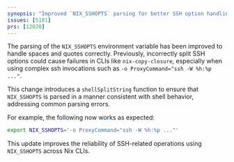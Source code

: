 ```yaml
---
synopsis: "Improved `NIX_SSHOPTS` parsing for better SSH option handling"
issues: [5181]
prs: [12020]
---
```


The parsing of the `NIX_SSHOPTS` environment variable has been improved to handle spaces and quotes correctly.
Previously, incorrectly split SSH options could cause failures in CLIs like `nix-copy-closure`,
especially when using complex ssh invocations such as `-o ProxyCommand="ssh -W %h:%p ..."`.

This change introduces a `shellSplitString` function to ensure
that `NIX_SSHOPTS` is parsed in a manner consistent with shell
behavior, addressing common parsing errors.

For example, the following now works as expected:

```bash
export NIX_SSHOPTS='-o ProxyCommand="ssh -W %h:%p ..."'
```

This update improves the reliability of SSH-related operations using `NIX_SSHOPTS` across Nix CLIs.
